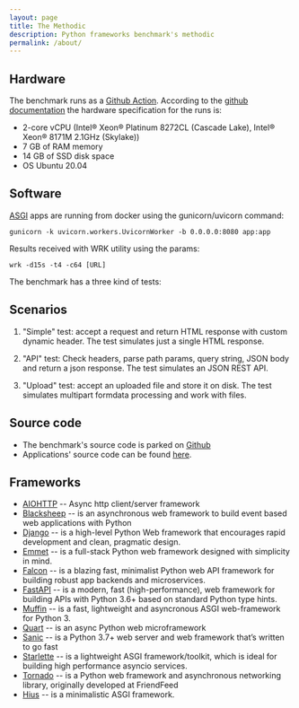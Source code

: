 ```yaml
---
layout: page
title: The Methodic
description: Python frameworks benchmark's methodic
permalink: /about/
---
```


## Hardware

The benchmark runs as a [Github Action](https://github.com/features/actions).
According to the [github
documentation](https://docs.github.com/en/actions/using-github-hosted-runners/about-github-hosted-runners)
the hardware specification for the runs is:

* 2-core vCPU (Intel® Xeon® Platinum 8272CL (Cascade Lake), Intel® Xeon® 8171M 2.1GHz (Skylake))
* 7 GB of RAM memory
* 14 GB of SSD disk space
* OS Ubuntu 20.04

## Software

[ASGI](https://asgi.readthedocs.io/en/latest/) apps are running from docker using the gunicorn/uvicorn command:

    gunicorn -k uvicorn.workers.UvicornWorker -b 0.0.0.0:8080 app:app

Results received with WRK utility using the params:

    wrk -d15s -t4 -c64 [URL]

The benchmark has a three kind of tests:

## Scenarios

1. "Simple" test: accept a request and return HTML response with custom dynamic
   header. The test simulates just a single HTML response.

2. "API" test: Check headers, parse path params, query string, JSON body and return a json
   response. The test simulates an JSON REST API.

3. "Upload" test: accept an uploaded file and store it on disk. The test
   simulates multipart formdata processing and work with files.

## Source code

* The benchmark's source code is parked on [Github](https://github.com/klen/py-frameworks-bench)
* Applications' source code can be found
  [here](https://github.com/klen/py-frameworks-bench/tree/develop/frameworks).

## Frameworks

* [AIOHTTP](https://github.com/aio-libs/aiohttp) -- Async http client/server
  framework
* [Blacksheep](https://github.com/Neoteroi/BlackSheep) -- is an asynchronous
  web framework to build event based web applications with Python
* [Django](https://www.djangoproject.com) -- is a high-level Python Web
  framework that encourages rapid development and clean, pragmatic design.
* [Emmet](https://emmett.sh/) -- is a full-stack Python web framework designed
  with simplicity in mind.
* [Falcon](https://falconframework.org/) -- is a blazing fast, minimalist
  Python web API framework for building robust app backends and microservices. 
* [FastAPI](https://github.com/tiangolo/fastapi) -- is a modern, fast
  (high-performance), web framework for building APIs with Python 3.6+ based on
  standard Python type hints.
* [Muffin](https://github.com/klen/muffin) -- is a fast, lightweight and
  asyncronous ASGI web-framework for Python 3.
* [Quart](https://gitlab.com/pgjones/quart/) --  is an async Python web
  microframework
* [Sanic](https://pypi.org/project/sanic/) -- is a Python 3.7+ web server and
  web framework that’s written to go fast
* [Starlette](https://github.com/encode/starlette) -- is a lightweight ASGI
  framework/toolkit, which is ideal for building high performance asyncio
  services.
* [Tornado](https://www.tornadoweb.org/en/stable/) -- is a Python web framework
  and asynchronous networking library, originally developed at FriendFeed
* [Hius](https://github.com/woolensweater/hius) -- is a minimalistic ASGI
  framework.
